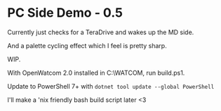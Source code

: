 # PC Side Demo - 0.5

Currently just checks for a TeraDrive and wakes up the MD side.

And a palette cycling effect which I feel is pretty sharp.

WIP.

With OpenWatcom 2.0 installed in C:\WATCOM, run build.ps1.

Update to PowerShell 7+ with `dotnet tool update --global PowerShell`

I'll make a 'nix friendly bash build script later <3